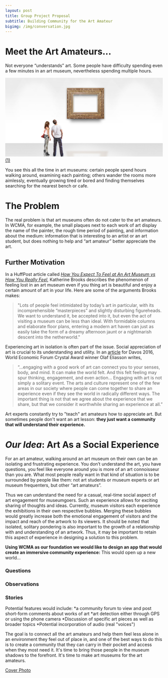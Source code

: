 ```yaml
---
layout: post
title: Group Project Proposal
subtitle: Building Community for the Art Amateur
bigimg: /img/conversation.jpg
---
```

# Meet the Art Amateurs...
Not everyone “understands” art. Some people have difficulty spending even a few minutes in an art museum, nevertheless spending multiple hours. 


![Canvas](/img/blank_art.jpg)
[(1)](https://www.huffingtonpost.com/2014/10/22/how-to-act-at-an-art-muse_n_6023610.html)

You see this all the time in art museums: certain people spend hours walking around, examining each painting; others wander the rooms more aimlessly, eventually growing tired or bored and finding themselves searching for the nearest bench or cafe. 

# The Problem
The real problem is that art museums often do not cater to the art amateurs. In WCMA, for example, the small plaques next to each work of art display the name of the painter, the rough time period of painting, and information about the medium: information that is interesting to an artist or an art student, but does nothing to help and “art amateur” better appreciate the art.


## Further Motivation
In a HuffPost article called [_How You Expect To Feel at An Art Museum vs How You Really Feel_](https://www.huffingtonpost.com/2014/10/22/how-to-act-at-an-art-muse_n_6023610.html), Katherine Brooks describes the phenomenon of feeling lost in an art museum even if you thing art is beautiful and enjoy a certain amount of art in your life. Here are some of the arguments Brooks makes:
> "Lots of people feel intimidated by today’s art in particular, with its incomprehensible “masterpieces” and slightly disturbing figureheads. We want to understand it, be accepted into it, but even the act of visiting a museum can be less than ideal. With formidable columns and elaborate floor plans, entering a modern art haven can just as easily take the form of a dreamy afternoon jaunt or a nightmarish descent into the netherworld."

Experiencing art in isolation is often part of the issue. Social appreciation of art is crucial to its understanding and utility. In an [article](https://www.weforum.org/agenda/2016/01/why-art-has-the-power-to-change-the-world/) for Davos 2016, World Economic Forum Crystal Award winner Olaf Eliasson writes,
> “...engaging with a good work of art can connect you to your senses, body, and mind. It can make the world felt. And this felt feeling may spur thinking, engagement, and even action… Engaging with art is not simply a solitary event. The arts and culture represent one of the few areas in our society where people can come together to share an experience even if they see the world in radically different ways. The important thing is not that we agree about the experience that we share, but that we consider it worthwhile sharing an experience at all.” 

Art experts constantly try to "teach" art amateurs how to appreciate art. But sometimes people don't want an art lesson: **they just want a community that will understand their experience.**

# _Our Idea_: Art As a Social Experience
For an art amateur, walking around an art museum on their own can be an isolating and frustrating experience. You don’t understand the art, you have questions, you feel like everyone around you is more of an art connoisseur than you are. What most people really want in that kind of situation is to be surrounded by people like them: not art students or museum experts or art museum frequenters, but other “art amateurs”. 

Thus we can understand the need for a casual, real-time social aspect of art engagement for museumgoers. Such an experience allows for exciting sharing of thoughts and ideas. Currently, museum visitors each experience the exhibitions in their own respective bubbles. Merging these bubbles would greatly increase both the emotional engagement of visitors and the impact and reach of the artwork to its viewers. It should be noted that isolated, solitary pondering is also important to the growth of a relationship with and understanding of an artwork. Thus, it may be important to retain this aspect of experience in designing a solution to this problem. 

**Using WCMA as our foundation we would like to design an app that would create an immersive community experience:** This would open up a new world...

### Questions
### Observations
### Stories

Potential features would include:
*a community forum to view and post short-form comments about works of art
*art detection either through GPS or using the phone camera
*Discussion of specific art pieces as well as broader topics
*Potential incorporation of audio (real "voices")

The goal is to connect all the art amateurs and help them feel less alone in an environment they feel out of place in, and one of the best ways to do this is to create a community that they can carry in their pocket and access when they most need it. It's time to bring those people in the museum shadows to the forefront. It's time to make art museums for the art amateurs.

[Cover Photo](http://www.skypeenglishclasses.com/starting-english-conversation/) 

